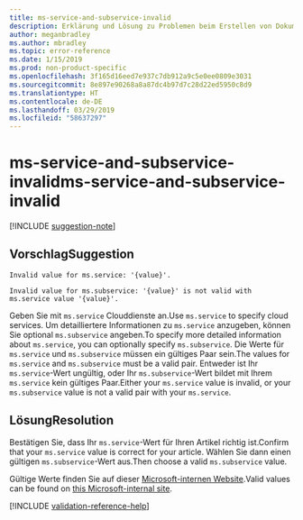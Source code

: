 ```yaml
---
title: ms-service-and-subservice-invalid
description: Erklärung und Lösung zu Problemen beim Erstellen von Dokumentationsartikeln – ms-service-and-subservice-invalid
author: meganbradley
ms.author: mbradley
ms.topic: error-reference
ms.date: 1/15/2019
ms.prod: non-product-specific
ms.openlocfilehash: 3f165d16eed7e937c7db912a9c5e0ee0809e3031
ms.sourcegitcommit: 8e897e90268a8a87dc4b97d7c28d22ed5950c8d9
ms.translationtype: HT
ms.contentlocale: de-DE
ms.lasthandoff: 03/29/2019
ms.locfileid: "58637297"
---
```

# <a name="ms-service-and-subservice-invalid"></a><span data-ttu-id="e6a72-103">ms-service-and-subservice-invalid</span><span class="sxs-lookup"><span data-stu-id="e6a72-103">ms-service-and-subservice-invalid</span></span>

[!INCLUDE [suggestion-note](includes/suggestion-note.md)]

## <a name="suggestion"></a><span data-ttu-id="e6a72-104">Vorschlag</span><span class="sxs-lookup"><span data-stu-id="e6a72-104">Suggestion</span></span>

`Invalid value for ms.service: '{value}'.`

`Invalid value for ms.subservice: '{value}' is not valid with ms.service value '{value}'.`

<span data-ttu-id="e6a72-105">Geben Sie mit `ms.service` Clouddienste an.</span><span class="sxs-lookup"><span data-stu-id="e6a72-105">Use `ms.service` to specify cloud services.</span></span> <span data-ttu-id="e6a72-106">Um detailliertere Informationen zu `ms.service` anzugeben, können Sie optional `ms.subservice` angeben.</span><span class="sxs-lookup"><span data-stu-id="e6a72-106">To specify more detailed information about `ms.service`, you can optionally specify `ms.subservice`.</span></span> <span data-ttu-id="e6a72-107">Die Werte für `ms.service` und `ms.subservice` müssen ein gültiges Paar sein.</span><span class="sxs-lookup"><span data-stu-id="e6a72-107">The values for `ms.service` and `ms.subservice` must be a valid pair.</span></span> <span data-ttu-id="e6a72-108">Entweder ist Ihr `ms.service`-Wert ungültig, oder Ihr `ms.subservice`-Wert bildet mit Ihrem `ms.service` kein gültiges Paar.</span><span class="sxs-lookup"><span data-stu-id="e6a72-108">Either your `ms.service` value is invalid, or your `ms.subservice` value is not a valid pair with your `ms.service`.</span></span>

## <a name="resolution"></a><span data-ttu-id="e6a72-109">Lösung</span><span class="sxs-lookup"><span data-stu-id="e6a72-109">Resolution</span></span>

<span data-ttu-id="e6a72-110">Bestätigen Sie, dass Ihr `ms.service`-Wert für Ihren Artikel richtig ist.</span><span class="sxs-lookup"><span data-stu-id="e6a72-110">Confirm that your `ms.service` value is correct for your article.</span></span> <span data-ttu-id="e6a72-111">Wählen Sie dann einen gültigen `ms.subservice`-Wert aus.</span><span class="sxs-lookup"><span data-stu-id="e6a72-111">Then choose a valid `ms.subservice` value.</span></span>

<span data-ttu-id="e6a72-112">Gültige Werte finden Sie auf dieser [Microsoft-internen Website](https://docsmetadatatool.azurewebsites.net/allowlists).</span><span class="sxs-lookup"><span data-stu-id="e6a72-112">Valid values can be found on [this Microsoft-internal site](https://docsmetadatatool.azurewebsites.net/allowlists).</span></span>

<!--make sure to add this file to your includes folder and verify the path-->
[!INCLUDE [validation-reference-help](includes/validation-reference-help.md)]
